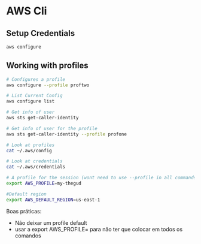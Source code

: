 # AWS Cli

## Setup Credentials

``` bash
aws configure
```

## Working with profiles

``` bash
# Configures a profile
aws configure --profile proftwo

# List Current Config
aws configure list

# Get info of user
aws sts get-caller-identity

# Get info of user for the profile
aws sts get-caller-identity --profile profone

# Look at profiles
cat ~/.aws/config

# Look at credentials
cat ~/.aws/credentials

# A profile for the session (wont need to use --profile in all commands)
export AWS_PROFILE=my-thegud

#Default region
export AWS_DEFAULT_REGION=us-east-1
```

Boas práticas:
* Não deixar um profile default
* usar a export AWS_PROFILE=<profile> para não ter que colocar em todos os comandos


